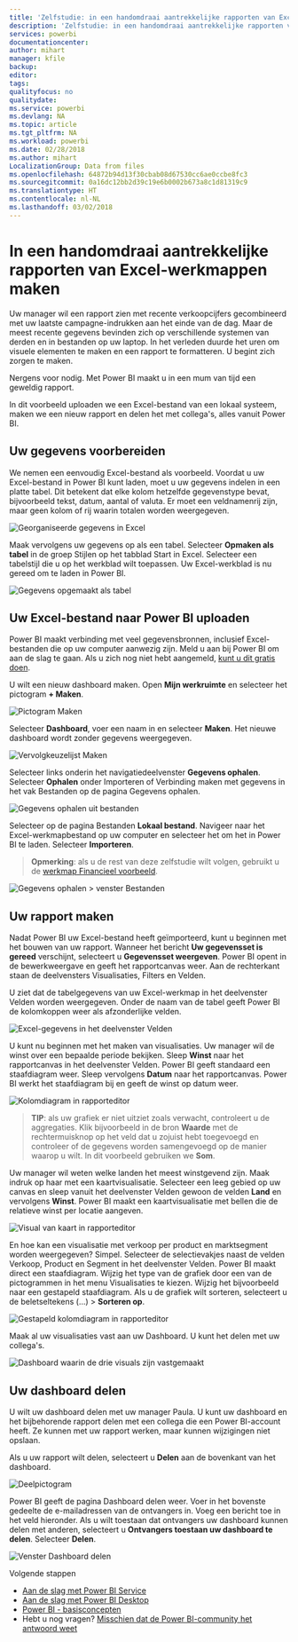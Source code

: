 ```yaml
---
title: 'Zelfstudie: in een handomdraai aantrekkelijke rapporten van Excel-werkmappen maken'
description: 'Zelfstudie: in een handomdraai aantrekkelijke rapporten van Excel-werkmappen maken'
services: powerbi
documentationcenter: 
author: mihart
manager: kfile
backup: 
editor: 
tags: 
qualityfocus: no
qualitydate: 
ms.service: powerbi
ms.devlang: NA
ms.topic: article
ms.tgt_pltfrm: NA
ms.workload: powerbi
ms.date: 02/28/2018
ms.author: mihart
LocalizationGroup: Data from files
ms.openlocfilehash: 64872b94d13f30cbab08d67530cc6ae0ccbe8fc3
ms.sourcegitcommit: 0a16dc12bb2d39c19e6b0002b673a8c1d81319c9
ms.translationtype: HT
ms.contentlocale: nl-NL
ms.lasthandoff: 03/02/2018
---
```

# <a name="from-excel-workbook-to-stunning-report-in-no-time"></a>In een handomdraai aantrekkelijke rapporten van Excel-werkmappen maken
Uw manager wil een rapport zien met recente verkoopcijfers gecombineerd met uw laatste campagne-indrukken aan het einde van de dag. Maar de meest recente gegevens bevinden zich op verschillende systemen van derden en in bestanden op uw laptop. In het verleden duurde het uren om visuele elementen te maken en een rapport te formatteren. U begint zich zorgen te maken.

Nergens voor nodig. Met Power BI maakt u in een mum van tijd een geweldig rapport.

In dit voorbeeld uploaden we een Excel-bestand van een lokaal systeem, maken we een nieuw rapport en delen het met collega's, alles vanuit Power BI.

## <a name="prepare-your-data"></a>Uw gegevens voorbereiden
We nemen een eenvoudig Excel-bestand als voorbeeld. Voordat u uw Excel-bestand in Power BI kunt laden, moet u uw gegevens indelen in een platte tabel. Dit betekent dat elke kolom hetzelfde gegevenstype bevat, bijvoorbeeld tekst, datum, aantal of valuta. Er moet een veldnamenrij zijn, maar geen kolom of rij waarin totalen worden weergegeven.

![Georganiseerde gegevens in Excel](media/service-from-excel-to-stunning-report/pbi_excel_file.png)

Maak vervolgens uw gegevens op als een tabel. Selecteer **Opmaken als tabel** in de groep Stijlen op het tabblad Start in Excel. Selecteer een tabelstijl die u op het werkblad wilt toepassen. Uw Excel-werkblad is nu gereed om te laden in Power BI.

![Gegevens opgemaakt als tabel](media/service-from-excel-to-stunning-report/pbi_excel_table.png)

## <a name="upload-your-excel-file-into-power-bi"></a>Uw Excel-bestand naar Power BI uploaden
Power BI maakt verbinding met veel gegevensbronnen, inclusief Excel-bestanden die op uw computer aanwezig zijn. Meld u aan bij Power BI om aan de slag te gaan. Als u zich nog niet hebt aangemeld, [kunt u dit gratis doen](https://powerbi.com).

U wilt een nieuw dashboard maken. Open **Mijn werkruimte** en selecteer het pictogram **+ Maken**.

![Pictogram Maken](media/service-from-excel-to-stunning-report/power-bi-new-dash.png)

Selecteer **Dashboard**, voer een naam in en selecteer **Maken**. Het nieuwe dashboard wordt zonder gegevens weergegeven.

![Vervolgkeuzelijst Maken](media/service-from-excel-to-stunning-report/power-bi-create-dash.png)

Selecteer links onderin het navigatiedeelvenster **Gegevens ophalen**. Selecteer **Ophalen** onder Importeren of Verbinding maken met gegevens in het vak Bestanden op de pagina Gegevens ophalen.

![Gegevens ophalen uit bestanden](media/service-from-excel-to-stunning-report/pbi_get_files.png)

Selecteer op de pagina Bestanden **Lokaal bestand**. Navigeer naar het Excel-werkmapbestand op uw computer en selecteer het om het in Power BI te laden. Selecteer **Importeren**.

> **Opmerking**: als u de rest van deze zelfstudie wilt volgen, gebruikt u de [werkmap Financieel voorbeeld](sample-financial-download.md).
> 
> 

![Gegevens ophalen > venster Bestanden](media/service-from-excel-to-stunning-report/pbi_local_file.png)

## <a name="build-your-report"></a>Uw rapport maken
Nadat Power BI uw Excel-bestand heeft geïmporteerd, kunt u beginnen met het bouwen van uw rapport. Wanneer het bericht **Uw gegevensset is gereed** verschijnt, selecteert u **Gegevensset weergeven**.  Power BI opent in de bewerkweergave en geeft het rapportcanvas weer. Aan de rechterkant staan de deelvensters Visualisaties, Filters en Velden.

U ziet dat de tabelgegevens van uw Excel-werkmap in het deelvenster Velden worden weergegeven. Onder de naam van de tabel geeft Power BI de kolomkoppen weer als afzonderlijke velden.

![Excel-gegevens in het deelvenster Velden](media/service-from-excel-to-stunning-report/pbi_report_fields.png)

U kunt nu beginnen met het maken van visualisaties. Uw manager wil de winst over een bepaalde periode bekijken. Sleep **Winst** naar het rapportcanvas in het deelvenster Velden. Power BI geeft standaard een staafdiagram weer. Sleep vervolgens **Datum** naar het rapportcanvas. Power BI werkt het staafdiagram bij en geeft de winst op datum weer.

![Kolomdiagram in rapporteditor](media/service-from-excel-to-stunning-report/pbi_report_pin-new.png)

> **TIP**: als uw grafiek er niet uitziet zoals verwacht, controleert u de aggregaties. Klik bijvoorbeeld in de bron **Waarde** met de rechtermuisknop op het veld dat u zojuist hebt toegevoegd en controleer of de gegevens worden samengevoegd op de manier waarop u wilt.  In dit voorbeeld gebruiken we **Som**.
> 
> 

Uw manager wil weten welke landen het meest winstgevend zijn. Maak indruk op haar met een kaartvisualisatie. Selecteer een leeg gebied op uw canvas en sleep vanuit het deelvenster Velden gewoon de velden **Land** en vervolgens **Winst**. Power BI maakt een kaartvisualisatie met bellen die de relatieve winst per locatie aangeven.

![Visual van kaart in rapporteditor](media/service-from-excel-to-stunning-report/pbi_report_map-new.png)

En hoe kan een visualisatie met verkoop per product en marktsegment worden weergegeven? Simpel. Selecteer de selectievakjes naast de velden Verkoop, Product en Segment in het deelvenster Velden. Power BI maakt direct een staafdiagram. Wijzig het type van de grafiek door een van de pictogrammen in het menu Visualisaties te kiezen. Wijzig het bijvoorbeeld naar een gestapeld staafdiagram.  Als u de grafiek wilt sorteren, selecteert u de beletseltekens (...) > **Sorteren op**.

![Gestapeld kolomdiagram in rapporteditor](media/service-from-excel-to-stunning-report/pbi_barchart-new.png)

Maak al uw visualisaties vast aan uw Dashboard. U kunt het delen met uw collega's.

![Dashboard waarin de drie visuals zijn vastgemaakt](media/service-from-excel-to-stunning-report/pbi_report.png)

## <a name="share-your-dashboard"></a>Uw dashboard delen
U wilt uw dashboard delen met uw manager Paula. U kunt uw dashboard en het bijbehorende rapport delen met een collega die een Power BI-account heeft. Ze kunnen met uw rapport werken, maar kunnen wijzigingen niet opslaan.

Als u uw rapport wilt delen, selecteert u **Delen** aan de bovenkant van het dashboard.

![Deelpictogram](media/service-from-excel-to-stunning-report/power-bi-share.png)

Power BI geeft de pagina Dashboard delen weer. Voer in het bovenste gedeelte de e-mailadressen van de ontvangers in. Voeg een bericht toe in het veld hieronder. Als u wilt toestaan dat ontvangers uw dashboard kunnen delen met anderen, selecteert u **Ontvangers toestaan uw dashboard te delen**. Selecteer **Delen**.

![Venster Dashboard delen](media/service-from-excel-to-stunning-report/power-bi-share-dash-new.png)

Volgende stappen

* [Aan de slag met Power BI Service](service-get-started.md)
* [Aan de slag met Power BI Desktop](desktop-getting-started.md)
* [Power BI - basisconcepten](service-basic-concepts.md)
* Hebt u nog vragen? [Misschien dat de Power BI-community het antwoord weet](http://community.powerbi.com/)

